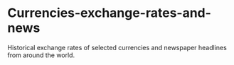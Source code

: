 # Currencies-exchange-rates-and-news
Historical exchange rates of selected currencies and newspaper headlines from around the world.
